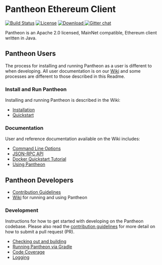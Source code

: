 # Pantheon Ethereum Client
 [![Build Status](https://jenkins.pegasys.tech/job/Pantheon/job/master/badge/icon)](https://jenkins.pegasys.tech/job/Pantheon/job/master/)
 [![License](https://img.shields.io/badge/License-Apache%202.0-blue.svg)](https://github.com/PegasysEng/pantheon/blob/master/LICENSE)
 [ ![Download](https://api.bintray.com/packages/consensys/pegasys-repo/pantheon/images/download.svg) ](https://bintray.com/consensys/pegasys-repo/pantheon/_latestVersion)
 [![Gitter chat](https://badges.gitter.im/PegaSysEng/pantheon.png)](https://gitter.im/PegaSysEng/pantheon)
 
Pantheon is an Apache 2.0 licensed, MainNet compatible, Ethereum client written in Java. 

## Pantheon Users

The process for installing and running Pantheon as a user is different to when developing. All user documentation is on our [Wiki] and some processes are different to those described in this Readme. 

### Install and Run Pantheon

Installing and running Pantheon is described in the Wiki:
* [Installation]
* [Quickstart]

### Documentation 

User and reference documentation available on the Wiki includes:
* [Command Line Options]
* [JSON-RPC API]
* [Docker Quickstart Tutorial]
* [Using Pantheon]

## Pantheon Developers

* [Contribution Guidelines](CONTRIBUTING.md)
* [Wiki] for running and using Pantheon

### Development
Instructions for how to get started with developing on the Pantheon codebase. Please also read the
[contribution guidelines](CONTRIBUTING.md) for more detail on how to submit a pull request (PR).

* [Checking out and building](docs/development/building.md)
* [Running Pantheon via Gradle](docs/development/running-with-gradle.md)
* [Code Coverage](docs/development/code-coverage.md)
* [Logging](docs/development/logging.md)

[Wiki]: https://github.com/PegaSysEng/pantheon/wiki
[Installation]: https://github.com/PegaSysEng/pantheon/wiki/Installation
[Quickstart]: https://github.com/PegaSysEng/pantheon/wiki/Quickstart
[Docker Quickstart Tutorial]: https://github.com/PegaSysEng/pantheon/wiki/Docker-Quickstart
[Command Line Options]: https://github.com/PegaSysEng/pantheon/wiki/Pantheon-CLI-Syntax
[JSON-RPC API]: https://github.com/PegaSysEng/pantheon/wiki/JSON-RPC-API
[Using Pantheon]: https://github.com/PegaSysEng/pantheon/wiki/Transactions
